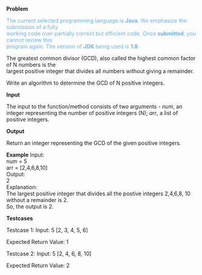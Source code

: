 **Problem**  

<font color="#6bb1f6">The current selected programming language is <strong>Java</strong>. We emphasize the submission of a fully</br>
working code over partially correct but efficient code. Once <strong>submitted</strong>, you cannot review this</br>
program again. The version of <strong>JDK</strong> being used is <strong>1.8</strong></font>

The greatest common divisor (GCD), also called the highest common factor of N numbers is the  
largest positive integer that divides all numbers without giving a remainder.

Write an algorithm to determine the GCD of N positive integers.

**Input** 

The input to the function/method consists of two arguments - 
*num*, an integer representing the number of positive integers (N); 
*arr*, a list of positive integers. 

**Output**  

Return an integer representing the GCD of the given positive integers.

**Example** 
Input:  
num = 5  
arr = [2,4,6,8,10]  
Output:  
2  
Explanation:  
The largest positive integer that divides all the postive integers 2,4,6,8, 10 without a remainder is 2.  
So, the output is 2.

**Testcases**

Testcase 1:
Input:
5
[2, 3, 4, 5, 6]

Expected Return Value:
1

Testcase 2:
Input:
5
[2, 4, 6, 8, 10]

Expected Return Value:
2
